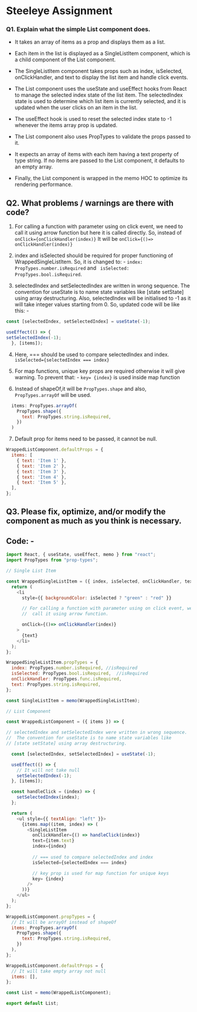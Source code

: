
# Steeleye Assignment




### Q1. Explain what the simple List component does.

- It takes an array of items as a prop and displays them as a list. 
- Each item in the list is displayed as a SingleListItem component, which is a child component of the List component.
-  The SingleListItem component takes props such as index, isSelected, onClickHandler, and text to display the list item and handle click events.
- The List component uses the useState and useEffect hooks from React to manage the selected index state of the list item. The selectedIndex state is used to determine which list item is currently selected, and it is updated when the user clicks on an item in the list.
- The useEffect hook is used to reset the selected index state to -1 whenever the items array prop is updated.

- The List component also uses PropTypes to validate the props passed to it. 
- It expects an array of items with each item having a text property of type string. If no items are passed to the List component, it defaults to an empty array.
- Finally, the List component is wrapped in the memo HOC to optimize its rendering performance.


## Q2. What problems / warnings are there with code?

1.  For calling a function with parameter using on click event, we need to call it using arrow function but here it is called directly.
So, instead of ```onClick={onClickHandler(index)}```
It will be ```onClick={()=> onClickHandler(index)}```

2. index and isSelected should be required for proper functioning of WrappedSingleListItem. So, it is changed to: -
  ```index: PropTypes.number.isRequired``` and  ``` isSelected: PropTypes.bool.isRequired```.

3. selectedIndex and setSelectedIndex are written in wrong sequence. The convention for useState is to name state variables like [state setState] using array destructuring. Also, selectedIndex will be initialised to -1 as it will take integer values starting from 0. So, updated code will be like this: -
```javascript
const [selectedIndex, setSelectedIndex] = useState(-1);
```
```javascript
useEffect(() => {
setSelectedIndex(-1);
  }, [items]);
  ```

4. Here, === should be used to compare selectedIndex and index.
 ```isSelected={selectedIndex === index}```

5. For map functions, unique key props are required otherwise it will give warning. To prevent that: - 
```key= {index}``` is used inside map function

6. Instead of shapeOf,it will be ```PropTypes.shape``` and also, ```PropTypes.arrayOf``` will be used.

```javascript
  items: PropTypes.arrayOf(
    PropTypes.shape({
      text: PropTypes.string.isRequired,
    })
  )
  ```

7. Default prop for items need to be passed, it cannot be null.
```javascript
WrappedListComponent.defaultProps = {
  items: [
    { text: 'Item 1' },
    { text: 'Item 2' },
    { text: 'Item 3' },
    { text: 'Item 4' },
    { text: 'Item 5' },
  ],
};
```


## Q3. Please fix, optimize, and/or modify the component as much as you think is necessary.
## Code: -

```javascript
import React, { useState, useEffect, memo } from "react";
import PropTypes from "prop-types";

// Single List Item

const WrappedSingleListItem = ({ index, isSelected, onClickHandler, text }) => {
  return (
    <li
      style={{ backgroundColor: isSelected ? "green" : "red" }}

      // For calling a function with parameter using on click event, we need to
      //  call it using arrow function.

      onClick={()=> onClickHandler(index)}
    >
      {text}
    </li>
  );
};

WrappedSingleListItem.propTypes = {
  index: PropTypes.number.isRequired, //isRequired
  isSelected: PropTypes.bool.isRequired,  //isRequired
  onClickHandler: PropTypes.func.isRequired,
  text: PropTypes.string.isRequired,
};

const SingleListItem = memo(WrappedSingleListItem);

// List Component

const WrappedListComponent = ({ items }) => {

// selectedIndex and setSelectedIndex were written in wrong sequence.
//  The convention for useState is to name state variables like 
// [state setState] using array destructuring.

  const [selectedIndex, setSelectedIndex] = useState(-1);

  useEffect(() => {
    // It will not take null
    setSelectedIndex(-1);
  }, [items]);

  const handleClick = (index) => {
    setSelectedIndex(index);
  };

  return (
    <ul style={{ textAlign: "left" }}>
      {items.map((item, index) => (
        <SingleListItem
          onClickHandler={() => handleClick(index)}
          text={item.text}
          index={index}
          
          // === used to compare selectedIndex and index
          isSelected={selectedIndex === index}

          // key prop is used for map function for unique keys
          key= {index}  
        />
      ))}
    </ul>
  );
};

WrappedListComponent.propTypes = {
  // It will be arrayOf instead of shapeOf
  items: PropTypes.arrayOf(
    PropTypes.shape({
      text: PropTypes.string.isRequired,
    })
  ),
};

WrappedListComponent.defaultProps = {
  // It will take empty array not null
  items: [],
};

const List = memo(WrappedListComponent);

export default List;
```